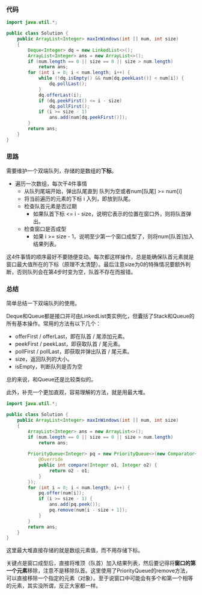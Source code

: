 ### 代码

``` java
import java.util.*;

public class Solution {
    public ArrayList<Integer> maxInWindows(int [] num, int size)
    {
        Deque<Integer> dq = new LinkedList<>();
        ArrayList<Integer> ans = new ArrayList<>();
        if (num.length == 0 || size == 0 || size > num.length)
            return ans;
        for (int i = 0; i < num.length; i++) {
            while (!dq.isEmpty() && num[dq.peekLast()] < num[i]) {
                dq.pollLast();
            }
            dq.offerLast(i);
            if (dq.peekFirst() <= i - size)
                dq.pollFirst();
            if (i >= size - 1)
                ans.add(num[dq.peekFirst()]);
        }
        return ans;
    }
}
```



### 思路

需要维护一个双端队列，存储的是数组的**下标**。

* 遍历一次数组，每次干4件事情
  * 从队列尾端开始，弹出队尾直到 队列为空或者num[队尾] >= num[i]
  * 将当前遍历的元素的下标 i 入列，即放到队尾。
  * 检查队首元素是否过期
    * 如果队首下标 <= i - size，说明它表示的位置在窗口外，则将队首弹出。
  * 检查窗口是否成型
    * 如果 i >= size - 1，说明至少第一个窗口成型了，则将num[队首]加入结果列表。

这4件事情的顺序最好不要随便变动。每次都这样操作，总是能确保队首元素就是窗口最大值所在的下标（原理不太清楚）。最后注意size为0的特殊情况要额外判断，否则队列会在第4步时变为空，队首不存在而报错。



### 总结

简单总结一下双端队列的使用。

Deque和Queue都是接口并可由LinkedList类实例化，但囊括了Stack和Queue的所有基本操作。常用的方法有以下几个：

* offerFirst / offerLast，即在队首 / 尾添加元素。
* peekFirst / peekLast，即获取队首 / 尾元素。
* pollFirst / pollLast，即获取并弹出队首 / 尾元素。
* size，返回队列的大小。
* isEmpty，判断队列是否为空

总的来说，和Queue还是比较类似的。

此外，补充一个更加直观，容易理解的方法，就是用最大堆。

``` java
import java.util.*;

public class Solution {
    public ArrayList<Integer> maxInWindows(int [] num, int size)
    {
        ArrayList<Integer> ans = new ArrayList<>();
        if (num.length == 0 || size == 0 || size > num.length)
            return ans;
        
        PriorityQueue<Integer> pq = new PriorityQueue<>(new Comparator<Integer>(){
            @Override
            public int compare(Integer o1, Integer o2) {
                return o2 - o1;
            }
        });
        for (int i = 0; i < num.length; i++) {
            pq.offer(num[i]);
            if (i >= size - 1) {
                ans.add(pq.peek());
                pq.remove(num[i - size + 1]);
            }
        }
        return ans;
    }
}
```

这里最大堆直接存储的就是数组元素值，而不用存储下标。

关键点是窗口成型后，直接将堆顶（队首）加入结果列表，然后要记得将**窗口的第一个元素**移除，注意不是移除队首。这里使用了PriorityQueue的remove方法，可以直接移除一个指定的元素（对象）。至于说窗口中可能会有多个和第一个相等的元素，其实没所谓，反正大家都一样。